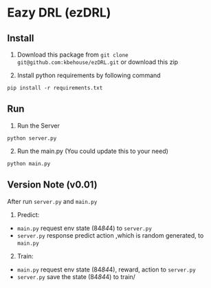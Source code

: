 # Eazy DRL (ezDRL)

## Install

1. Download this package from `git clone git@github.com:kbehouse/ezDRL.git` or download this zip

2. Install python requirements by following command

```
pip install -r requirements.txt
```

## Run

1. Run the Server 

```
python server.py
```

2. Run the main.py (You could update this to your need) 

```
python main.py
```


## Version Note (v0.01)

After run `server.py` and `main.py`

1. Predict:
* `main.py` request env state (84*84*4) to `server.py`
* `server.py` response predict action ,which is random generated, to  `main.py`

2. Train:
* `main.py` request env state (84*84*4), reward, action   to `server.py`
* `server.py` save the state (84*84*4) to train/
